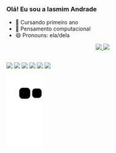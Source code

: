 
### Olá! Eu sou a Iasmim Andrade


- 🔭 Cursando primeiro ano
- 🌱 Pensamento computacional
- 😄 Pronouns: ela/dela

<div align="center">
  <a href="https://github.com/andrade.ias">
  <img height="180em" src="https://github-readme-stats.vercel.app/api?username=andrade.ias=true&theme=dracula&include_all_commits=true&count_private=true"/>
  <img height="180em" src="https://github-readme-stats.vercel.app/api/top-langs/?username=andrade.ias=compact&langs_count=7&theme=dracula"/>
</div>


  ##
 
<div>
  <a href="" target="_blank"><img src="https://img.shields.io/badge/YouTube-FF0000?style=for-the-badge&logo=youtube&logoColor=white" target="_blank"></a>
  <a href="https://www.instagram.com/p/CeCuMRuuIxf/?igshid=YmMyMTA2M2Y=" target="_blank"><img src="https://img.shields.io/badge/-Instagram-%23E4405F?style=for-the-badge&logo=instagram&logoColor=white" target="_blank"></a>
  <a href="https://www.twitch.tv/" target="_blank"><img src="https://img.shields.io/badge/Twitch-9146FF?style=for-the-badge&logo=twitch&logoColor=white" target="_blank"></a>
 <a href="https://discord.gg/wagxzStdcR" target="_blank"><img src="https://img.shields.io/badge/Discord-7289DA?style=for-the-badge&logo=discord&logoColor=white" target="_blank"></a>
  <a href = "mailto:iasmim.andrade.souza@escola.pr.gov.br"><img src="https://img.shields.io/badge/-Gmail-%23333?style=for-the-badge&logo=gmail&logoColor=white" target="_blank"></a>
  <a href="https://www.linkedin.com/in/" target="_blank"><img src="https://img.shields.io/badge/-LinkedIn-%230077B5?style=for-the-badge&logo=linkedin&logoColor=white" target="_blank"></a>
 
 
  ![Snake animation](https://github.com/rafaballerini/rafaballerini/blob/output/github-contribution-grid-snake.svg)
 
</div>
